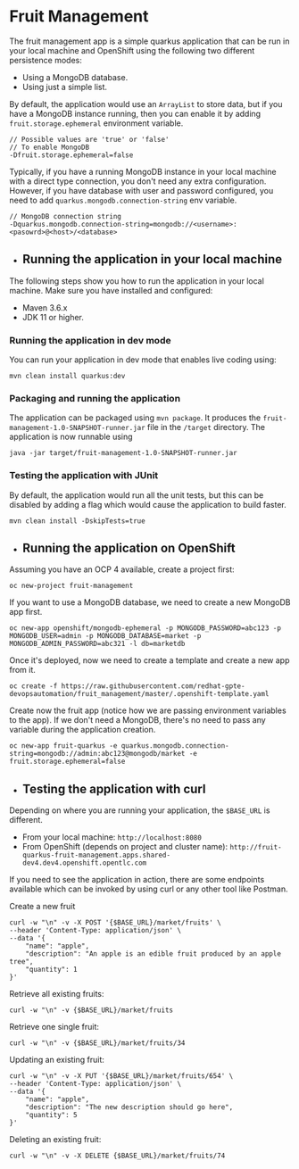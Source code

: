 # Fruit Management
The fruit management app is a simple quarkus application that can be run in your local machine and OpenShift 
using the following two different persistence modes:
- Using a MongoDB database.
- Using just a simple list.

By default, the application would use an `ArrayList` to store data, but if you have a MongoDB instance running, 
then you can enable it by adding `fruit.storage.ephemeral` environment variable.
```
// Possible values are 'true' or 'false'
// To enable MongoDB
-Dfruit.storage.ephemeral=false
```
Typically, if you have a running MongoDB instance in your local machine with a direct type connection, you don't need any extra configuration.
 However, if you have database with user and password configured, you need to add `quarkus.mongodb.connection-string` env variable.
```
// MongoDB connection string
-Dquarkus.mongodb.connection-string=mongodb://<username>:<pasowrd>@<host>/<database>
```

- ## Running the application in your local machine
The following steps show you how to run the application in your local machine. Make sure you have installed and configured:
- Maven 3.6.x 
- JDK 11 or higher.

### Running the application in dev mode
You can run your application in dev mode that enables live coding using:
```
mvn clean install quarkus:dev
```
### Packaging and running the application
The application can be packaged using `mvn package`.
It produces the `fruit-management-1.0-SNAPSHOT-runner.jar` file in the `/target` directory.
The application is now runnable using
``` 
java -jar target/fruit-management-1.0-SNAPSHOT-runner.jar
```
### Testing the application with JUnit
By default, the application would run all the unit tests, but this can be disabled by adding a flag which would cause the
application to build faster.
``` 
mvn clean install -DskipTests=true
```
- ## Running the application on OpenShift
Assuming you have an OCP 4 available, create a project first:
```
oc new-project fruit-management
```
If you want to use a MongoDB database, we need to create a new MongoDB app first.
```
oc new-app openshift/mongodb-ephemeral -p MONGODB_PASSWORD=abc123 -p MONGODB_USER=admin -p MONGODB_DATABASE=market -p MONGODB_ADMIN_PASSWORD=abc321 -l db=marketdb
```
Once it's deployed, now we need to create a template and create a new app from it.
```
oc create -f https://raw.githubusercontent.com/redhat-gpte-devopsautomation/fruit_management/master/.openshift-template.yaml
```
Create now the fruit app (notice how we are passing environment variables to the app).
If we don't need a MongoDB, there's no need to pass any variable during the application creation.
```
oc new-app fruit-quarkus -e quarkus.mongodb.connection-string=mongodb://admin:abc123@mongodb/market -e fruit.storage.ephemeral=false
```

- ## Testing the application with curl
Depending on where you are running your application, the `$BASE_URL` is different.
- From your local machine: `http://localhost:8080`
- From OpenShift (depends on project and cluster name): `http://fruit-quarkus-fruit-management.apps.shared-dev4.dev4.openshift.opentlc.com`

If you need to see the application in action, there are some endpoints available which can be invoked by using curl
or any other tool like Postman.

Create a new fruit
```
curl -w "\n" -v -X POST '{$BASE_URL}/market/fruits' \
--header 'Content-Type: application/json' \
--data '{
    "name": "apple",
    "description": "An apple is an edible fruit produced by an apple tree",
    "quantity": 1
}'
```
Retrieve all existing fruits:
```
curl -w "\n" -v {$BASE_URL}/market/fruits
```
Retrieve one single fruit:
```
curl -w "\n" -v {$BASE_URL}/market/fruits/34
```
Updating an existing fruit:
```
curl -w "\n" -v -X PUT '{$BASE_URL}/market/fruits/654' \
--header 'Content-Type: application/json' \
--data '{
    "name": "apple",
    "description": "The new description should go here",
    "quantity": 5
}'
```
Deleting an existing fruit:
```
curl -w "\n" -v -X DELETE {$BASE_URL}/market/fruits/74
```

